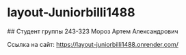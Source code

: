 # layout-Juniorbilli1488
 
﻿## Студент группы 243-323 Мороз Артем Александрович

Ссылка на сайт:
https://layout-juniorbilli1488.onrender.com/
